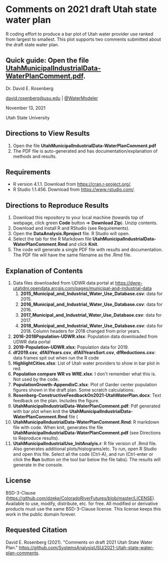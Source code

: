 # Comments on 2021 draft Utah state water plan

R coding effort to produce a bar plot of Utah water provider use ranked from largest to smallest. This plot supports two comments submitted about the draft state water plan.

## Quick guide: Open the file **[UtahMunicipalIndustrialData-WaterPlanComment.pdf](https://github.com/SystemsAnalysisUSU/2021-Utah-state-water-plan-comments/raw/main/UtahMuncipalIndustrialData-WaterPlanComment.pdf)**. 

Dr. David E. Rosenberg

david.rosenberg@usu.edu | [@WaterModeler](https://twitter.com/WaterModeler)

November 13, 2021

Utah State University

## Directions to View Results
1. Open the file **UtahMunicipalIndustrialData-WaterPlanComment.pdf**
2. The PDF file is auto-generated and has documentation/explanation of methods and results.

## Requirements
* R version 4.1.1. Download from https://cran.r-project.org/.
* R Studio 1.1.456. Download from https://www.rstudio.com/.

## Directions to Reproduce Results
1. Download this repository to your local machine (towards top of webpage, click green **Code** button => **Download Zip**). Unzip contents.
1. Download and install R and RStudio (see Requirements).
1. Open the **DataAnalysis.Rproject** file. R Studio will open.
1. Select the tab for the R Markdown file **UtahMunicipalIndustrialData-WaterPlanComment.Rmd** and click **Knit**.
1. The code will generate a single PDF file with results and documentation. The PDF file will have the same filename as the .Rmd file.

## Explanation of Contents
1. Data files downloaded from UDWR data portal at  https://dwre-utahdnr.opendata.arcgis.com/pages/municipal-and-industrial-data
	1. **2015_Municipal_and_Industrial_Water_Use_Database.csv**: data for 2015.
	1. **2016_Municipal_and_Industrial_Water_Use_Database.csv**: data for 2016.
	1. **2017_Municipal_and_Industrial_Water_Use_Database.csv**: data for 2017.
	1. **2018_Municipal_and_Industrial_Water_Use_Database.csv**: data for 2018. Column headers for 2018 changed from prior years.
1. **2016-2018Population-UDWR.xlsx**: Population data downloaded from UDWR data portal
1. **2019-Population-UDWR.xlsx**: Population data for 2019.
1. **df2019.csv**, **dfAllYears.csv**, **dfAllYearsSort.csv**, **dfReductions.csv**: data frames spit out when run the R code
1. **HighlightCities.xlsx**: List of Utah water providers to show in bar plot in red.
1. **Population compare WR vs WRE.xlsx**: I don't remember what this is. Not used by the code.
1. **PopulationGrowth-AppendixC.xlsx**: Plot of Garder center population figures shown in the draft plan. Some scratch calculations.
1. **Rosenberg-ConstructiveFeedbackOn2021-UtahWaterPlan.docx**: Text feedback on the plan. Includes the figure.
1. **UtahMunicipalIndustrialData-WaterPlanComment.pdf**: Pdf generated with bar plot when knit the **UtahMunicipalIndustrialData-WaterPlanComment.Rmd** file (
1. **UtahMunicipalIndustrialData-WaterPlanComment.Rmd**: R markdown file with code. When knit, generates the file **UtahMunicipalIndustrialData-WaterPlanComment.pdf** (see Directions to Reproduce results).
1. **UtahMunicipalIndustrialUse_InitAnalyis.r**: R file version of .Rmd file. Also generates additional plots/histograms/etc. To run, open R Studio and open this file. Select all the code (Ctrl-A), and run (Ctrl-enter or click the **Run** button on the tool bar below the file tabs). The results will generate in the console.

## License

BSD-3-Clause (https://github.com/dzeke/ColoradoRiverFutures/blob/master/LICENSE). Available to use, modify, distribute, etc. for free.
All modified or derivative products must use the same BSD-3-Clause license. This license keeps this work in the public domain forever.

## Requested Citation
David E. Rosenberg (2021). "Comments on draft 2021 Utah State Water Plan." https://github.com/SystemsAnalysisUSU/2021-Utah-state-water-plan-comments.
